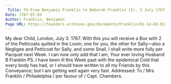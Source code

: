 ```yaml
---
 Title: FO-From Benjamin Franklin to Deborah Franklin (I), 3 July 1767
Date: 1767-07-03
Author: Franklin, Benjamin
Page URL: https://founders.archives.gov/documents/Franklin/01-14-02-0119
---
```


My dear Child,
London, July 3. 1767.
With this you will receive a Box with 2 of the Petticoats quilted in the Loom; one for you, the other for Sally—also a Negligee and Petticoat for Sally, and some Snail. I shall write more fully per Pacquet next Week. I can now only add that I am, Your ever loving Husband
B Franklin
PS. I have been ill this Week past with the epidemical Cold that every body has had, or I should have written to all my Friends by this Conveyance; but I am getting well again very fast.
 Addressed: To / Mrs Franklin / Philadelphia / per favour of / Capt. Chambers.

